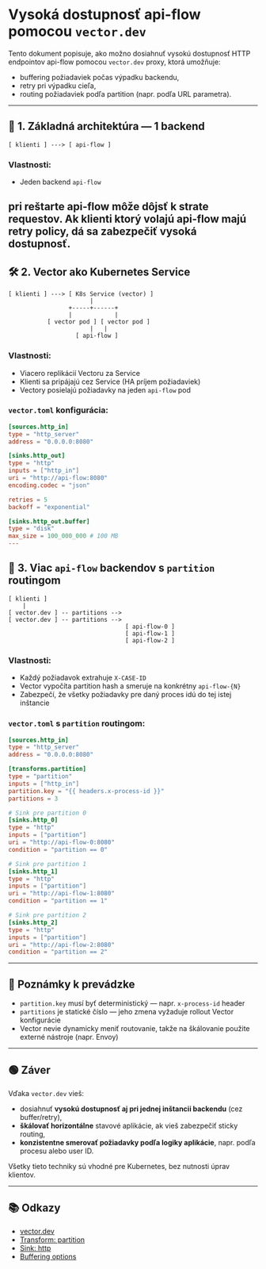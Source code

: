 
# Vysoká dostupnosť api-flow pomocou `vector.dev`

Tento dokument popisuje, ako možno dosiahnuť vysokú dostupnosť HTTP endpointov api-flow pomocou `vector.dev` proxy, ktorá umožňuje:

- buffering požiadaviek počas výpadku backendu,
- retry pri výpadku cieľa,
- routing požiadaviek podľa partition (napr. podľa URL parametra).

---

## 🧱 1. Základná architektúra — 1 backend

```
[ klienti ] ---> [ api-flow ]
```

### Vlastnosti:

- Jeden backend `api-flow`

pri reštarte api-flow môže dôjsť k strate requestov. Ak klienti ktorý volajú
api-flow majú retry policy, dá sa zabezpečiť vysoká dostupnosť.
---

## 🛠️ 2. Vector ako Kubernetes Service

```
[ klienti ] ---> [ K8s Service (vector) ]
                       |
                 +-----+------+
                 |            |
           [ vector pod ] [ vector pod ]
                       |   |
                   [ api-flow ]
```

### Vlastnosti:

- Viacero replikácií Vectoru za Service
- Klienti sa pripájajú cez Service (HA príjem požiadaviek)
- Vectory posielajú požiadavky na jeden `api-flow` pod

### `vector.toml` konfigurácia:

```toml
[sources.http_in]
type = "http_server"
address = "0.0.0.0:8080"

[sinks.http_out]
type = "http"
inputs = ["http_in"]
uri = "http://api-flow:8080"
encoding.codec = "json"

retries = 5
backoff = "exponential"

[sinks.http_out.buffer]
type = "disk"
max_size = 100_000_000 # 100 MB
---
```


## 🧩 3. Viac `api-flow` backendov s `partition` routingom

```
[ klienti ]
    |
[ vector.dev ] -- partitions --> 
[ vector.dev ] -- partitions --> 
                                 [ api-flow-0 ]
                                 [ api-flow-1 ]
                                 [ api-flow-2 ]
```

### Vlastnosti:

- Každý požiadavok extrahuje `X-CASE-ID`
- Vector vypočíta partition hash a smeruje na konkrétny `api-flow-{N}`
- Zabezpečí, že všetky požiadavky pre daný proces idú do tej istej inštancie

### `vector.toml` s `partition` routingom:

```toml
[sources.http_in]
type = "http_server"
address = "0.0.0.0:8080"

[transforms.partition]
type = "partition"
inputs = ["http_in"]
partition.key = "{{ headers.x-process-id }}"
partitions = 3

# Sink pre partition 0
[sinks.http_0]
type = "http"
inputs = ["partition"]
uri = "http://api-flow-0:8080"
condition = "partition == 0"

# Sink pre partition 1
[sinks.http_1]
type = "http"
inputs = ["partition"]
uri = "http://api-flow-1:8080"
condition = "partition == 1"

# Sink pre partition 2
[sinks.http_2]
type = "http"
inputs = ["partition"]
uri = "http://api-flow-2:8080"
condition = "partition == 2"
```

---

## 🧠 Poznámky k prevádzke

- `partition.key` musí byť deterministický — napr. `x-process-id` header
- `partitions` je statické číslo — jeho zmena vyžaduje rollout Vector konfigurácie
- Vector nevie dynamicky meniť routovanie, takže na škálovanie použite externé nástroje (napr. Envoy)

---

## 🟢 Záver

Vďaka `vector.dev` vieš:

- dosiahnuť **vysokú dostupnosť aj pri jednej inštancii backendu** (cez buffer/retry),
- **škálovať horizontálne** stavové aplikácie, ak vieš zabezpečiť sticky routing,
- **konzistentne smerovať požiadavky podľa logiky aplikácie**, napr. podľa procesu alebo user ID.

Všetky tieto techniky sú vhodné pre Kubernetes, bez nutnosti úprav klientov.

---

## 📚 Odkazy

- [vector.dev](https://vector.dev)
- [Transform: partition](https://vector.dev/docs/reference/configuration/transforms/partition/)
- [Sink: http](https://vector.dev/docs/reference/configuration/sinks/http/)
- [Buffering options](https://vector.dev/docs/reference/configuration/buffers/)
